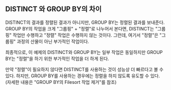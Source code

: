 ## DISTINCT 와 GROUP BY의 차이
DISTINCT의 결과를 정렬된 결과가 아니지만, GROUP BY는 정렬된 결과를 보내준다.
GROUP BY의 작업을 크게 "그룹핑" + "정렬"로 나누어서 본다면, DISTINCT는 "그룹핑" 작업만
수행하고 "정렬" 작업은 수행하지 않는 것이다.
그런데, 여기서 "정렬"은 "그룹핑" 과정의 산물이 아닌 부가적인 작업이다.   


최종적으로, 이 예제의 DISTINCT와 GROUP BY는 일부 작업은 동일하지만 GROUP BY는
"정렬"을 하기 위한 부가적인 작업을 더 하게 된다.    


만약 "정렬"이 필요하지 않다면 DISTINCT를 사용하는 것이 성능상 더 빠르다고 볼 수 있다.
하지만, GROUP BY를 사용하는 경우에는 정렬을 하지 않도록 유도할 수 있다.    
(자세한 내용은 "GROUP BY의 Filesort 작업 제거"를 참조)